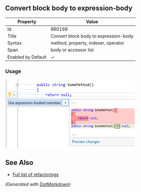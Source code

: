 ## Convert block body to expression\-body

| Property           | Value                                  |
| ------------------ | -------------------------------------- |
| Id                 | RR0169                                 |
| Title              | Convert block body to expression\-body |
| Syntax             | method, property, indexer, operator    |
| Span               | body or accessor list                  |
| Enabled by Default | &#x2713;                               |

### Usage

![Convert block body to expression-body](../../images/refactorings/ConvertBlockBodyToExpressionBody.png)

## See Also

* [Full list of refactorings](Refactorings.md)


*\(Generated with [DotMarkdown](http://github.com/JosefPihrt/DotMarkdown)\)*